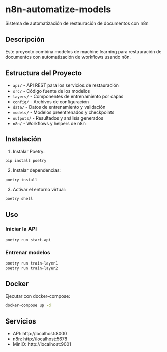 # n8n-automatize-models

Sistema de automatización de restauración de documentos con n8n

## Descripción

Este proyecto combina modelos de machine learning para restauración de documentos con automatización de workflows usando n8n.

## Estructura del Proyecto

- `api/` - API REST para los servicios de restauración
- `src/` - Código fuente de los modelos
- `layers/` - Componentes de entrenamiento por capas
- `config/` - Archivos de configuración
- `data/` - Datos de entrenamiento y validación
- `models/` - Modelos preentrenados y checkpoints
- `outputs/` - Resultados y análisis generados
- `n8n/` - Workflows y helpers de n8n

## Instalación

1. Instalar Poetry:

```bash
pip install poetry
```

2. Instalar dependencias:

```bash
poetry install
```

3. Activar el entorno virtual:

```bash
poetry shell
```

## Uso

### Iniciar la API

```bash
poetry run start-api
```

### Entrenar modelos

```bash
poetry run train-layer1
poetry run train-layer2
```

## Docker

Ejecutar con docker-compose:

```bash
docker-compose up -d
```

## Servicios

- API: http://localhost:8000
- n8n: http://localhost:5678
- MinIO: http://localhost:9001
